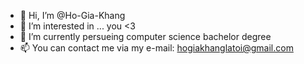 - 👋 Hi, I’m @Ho-Gia-Khang
- 👀 I’m interested in ... you <3
- 🌱 I’m currently persueing computer science bachelor degree
- 📫 You can contact me via my e-mail: hogiakhanglatoi@gmail.com

<!---
Ho-Gia-Khang/Ho-Gia-Khang is a ✨ special ✨ repository because its `README.md` (this file) appears on your GitHub profile.
You can click the Preview link to take a look at your changes.
--->
